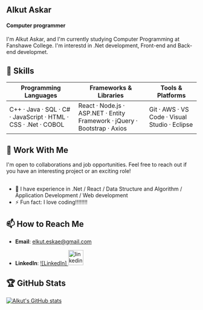 ## Alkut Askar
#### Computer programmer
I'm Alkut Askar, and I'm currently studying Computer Programming at Fanshawe College. I'm interestd in .Net development, Front-end and Back-end developmet.

## 🌟 Skills

| Programming Languages | Frameworks & Libraries | Tools & Platforms |
|-----------------------|------------------------|-------------------|
| C++ · Java · SQL · C# · JavaScript · HTML · CSS · .Net · COBOL| React · Node.js · ASP.NET · Entity Framework · jQuery · Bootstrap · Axios | Git · AWS · VS Code · Visual Studio · Eclipse |


## 🤝 Work With Me

I'm open to collaborations and job opportunities. Feel free to reach out if you have an interesting project or an exciting role!


## 
- 🌱 I have experience in .Net / React / Data Structure and Algorithm / Application Development / Web development
- ⚡ Fun fact: I love coding!!!!!!!! 

## 📫 How to Reach Me

- **Email**: [elkut.eskae@gmail.com](mailto:elkut.eskae@gmail.com)

- **LinkedIn**: [![LinkedIn] <img src='https://cdn.jsdelivr.net/npm/simple-icons@3.0.1/icons/linkedin.svg' alt='linkedin' height='40'>](https://www.linkedin.com/in/alkut-askar-290594241/)

## 🏆 GitHub Stats

[![Alkut's GitHub stats](https://github-readme-stats.vercel.app/api?username=elkut&theme=radical)](https://github.com/anuraghazra/github-readme-stats)




